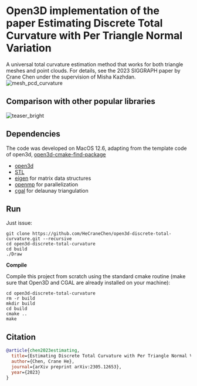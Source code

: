 # Open3D implementation of the paper Estimating Discrete Total Curvature with Per Triangle Normal Variation

A universal total curvature estimation method that works for both triangle meshes and point clouds. For details, see the 2023 SIGGRAPH paper by Crane Chen under the supervision of Misha Kazhdan.
![mesh_pcd_curvature](https://user-images.githubusercontent.com/33951209/229395487-efa580f7-9e28-498d-9265-af09d75f6d5c.png)

## Comparison with other popular libraries
![teaser_bright](https://user-images.githubusercontent.com/33951209/229387054-371fa8e9-1ef2-4552-81e3-af6927ee99dc.png)

## Dependencies

The code was developed on MacOS 12.6, adapting from the template code of open3d, [open3d-cmake-find-package](https://github.com/isl-org/open3d-cmake-find-package.git)

- [open3d](https://github.com/isl-org/Open3D.git)
- [STL](https://www.geeksforgeeks.org/the-c-standard-template-library-stl/)
- [eigen](https://eigen.tuxfamily.org/index.php?title=Main_Page) for matrix data structures
- [openmp](http://polyscope.run/) for parallelization
- [cgal](https://www.cgal.org/) for delaunay triangulation


## Run

Just issue:

    git clone https://github.com/HeCraneChen/open3d-discrete-total-curvature.git --recursive
    cd open3d-discrete-total-curvature
    cd build
    ./Draw

**Compile**

Compile this project from scratch using the standard cmake routine (make sure that Open3D and CGAL are already installed on your machine):

    cd open3d-discrete-total-curvature
    rm -r build
    mkdir build
    cd build
    cmake ..
    make

## Citation

```bibtex
@article{chen2023estimating,
  title={Estimating Discrete Total Curvature with Per Triangle Normal Variation},
  author={Chen, Crane He},
  journal={arXiv preprint arXiv:2305.12653},
  year={2023}
}
```

